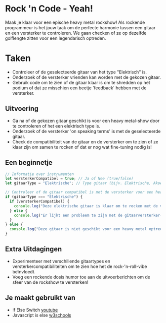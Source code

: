 # Rock 'n Code - Yeah!

Maak je klaar voor een epische heavy metal rockshow! Als rockende programmeur is het jouw taak om de perfecte harmonie tussen een gitaar en een versterker te controleren. We gaan checken of ze op dezelfde golflengte zitten voor een legendarisch optreden.

# Taken
- Controleer of de geselecteerde gitaar van het type "Elektrisch" is.
- Onderzoek of de versterker vrienden kan worden met de gekozen gitaar.
- Gebruik code om te zien of de gitaar klaar is om te shredden op het podium of dat ze misschien een beetje 'feedback' hebben met de versterker.

## Uitvoering
- Ga na of de gekozen gitaar geschikt is voor een heavy metal-show door te controleren of het een elektrisch type is.
- Onderzoek of de versterker 'on speaking terms' is met de geselecteerde gitaar.
- Check de compatibiliteit van de gitaar en de versterker om te zien of ze klaar zijn om samen te rocken of dat er nog wat fine-tuning nodig is!

## Een beginnetje
```javascript
// Informatie over instrumenten
let versterkerCompatibel = true; // Ja of Nee (true/false)
let gitaarType = "Elektrische"; // Type gitaar (bijv. Elektrische, Akoestische)

// Controleer of de gitaar compatibel is met de versterker voor een heavy metal rockshow
if (gitaarType === "Elektrische") {
  if (versterkerCompatibel) {
    console.log("Deze elektrische gitaar is klaar om te rocken met de versterker!");
  } else {
    console.log("Er lijkt een probleem te zijn met de gitaarversterker-compatibiliteit. We hebben een rock-'n-roll-oplossing nodig!");
  }
} else {
  console.log("Deze gitaar is niet geschikt voor een heavy metal optreden. We hebben een elektrische gitaar nodig om het podium te laten knallen!");
}
```

## Extra Uitdagingen
- Experimenteer met verschillende gitaartypes en versterkercompatibiliteiten om te zien hoe het de rock-'n-roll-vibe beïnvloedt.
- Voeg een rockende dosis humor toe aan de uitvoerberichten om de sfeer van de rockshow te versterken!

## Je maakt gebruikt van
- If Else Switch [youtube](https://www.youtube.com/watch?v=ndXEEG3kZOU)
- Javascript is else [w3schools](https://www.w3schools.com/js/js_if_else.asp)
